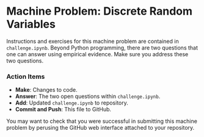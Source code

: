 # Machine Problem: Discrete Random Variables

Instructions and exercises for this machine problem are contained in `challenge.ipynb`.
Beyond Python programming, there are two questions that one can answer using empirical evidence.
Make sure you address these two questions.

### Action Items

* __Make__: Changes to code.
* __Answer__: The two open questions within `challenge.ipynb`.
* __Add__: Updated `challenge.ipynb` to repository.
* __Commit and Push__: This file to GitHub.

You may want to check that you were successful in submitting this machine problem by perusing the GitHub web interface attached to your repository.
